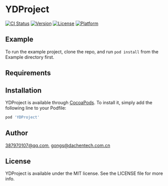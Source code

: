# YDProject

[![CI Status](http://img.shields.io/travis/387970107@qq.com/YDProject.svg?style=flat)](https://travis-ci.org/387970107@qq.com/YDProject)
[![Version](https://img.shields.io/cocoapods/v/YDProject.svg?style=flat)](http://cocoapods.org/pods/YDProject)
[![License](https://img.shields.io/cocoapods/l/YDProject.svg?style=flat)](http://cocoapods.org/pods/YDProject)
[![Platform](https://img.shields.io/cocoapods/p/YDProject.svg?style=flat)](http://cocoapods.org/pods/YDProject)

## Example

To run the example project, clone the repo, and run `pod install` from the Example directory first.

## Requirements

## Installation

YDProject is available through [CocoaPods](http://cocoapods.org). To install
it, simply add the following line to your Podfile:

```ruby
pod 'YDProject'
```

## Author

387970107@qq.com, gongs@dachentech.com.cn

## License

YDProject is available under the MIT license. See the LICENSE file for more info.
